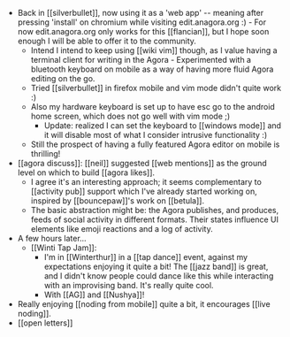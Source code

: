 - Back in [[silverbullet]], now using it as a 'web app' -- meaning after pressing 'install' on chromium while visiting edit.anagora.org :)  - For now edit.anagora.org only works for this [[flancian]], but I hope soon enough I will be able to offer it to the community. 
  - Intend I intend to keep using [[wiki vim]] though, as I value having a terminal client for writing in the Agora  - Experimented with a bluetooth keyboard on mobile as a way of having more fluid Agora editing on the go.
  - Tried [[silverbullet]] in firefox mobile and vim mode didn't quite work :)
  - Also my hardware keyboard is set up to have esc go to the android home screen, which does not go well with vim mode ;)
    - Update: realized I can set the keyboard to [[windows mode]] and it will disable most of what I consider intrusive functionality :)
  - Still the prospect of having a fully featured Agora editor on mobile is thrilling!
- [[agora discuss]]:
   [[neil]] suggested [[web mentions]] as the ground level on which to build [[agora likes]].
  - I agree it's an interesting approach; it seems complementary to [[activity pub]] support which I've already started working on, inspired by [[bouncepaw]]'s work on [[betula]].
  - The basic abstraction might be: the Agora publishes, and produces, feeds of social activity in different formats. Their states influence UI elements like emoji reactions and a log of activity.
- A few hours later...
  - [[Winti Tap Jam]]:
    - I'm in [[Winterthur]] in a [[tap dance]] event, against my expectations enjoying it quite a  bit! The [[jazz band]] is great, and I didn't know people could dance like this while interacting with an improvising band. It's really quite cool.
    - With [[AG]] and [[Nushya]]!
- Really enjoying [[noding from mobile]] quite a bit, it encourages [[live noding]].
- [[open letters]]


